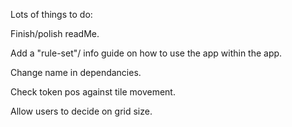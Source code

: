 Lots of things to do:

Finish/polish readMe.

Add a "rule-set"/ info guide on how to use the app within the app.

Change name in dependancies.

Check token pos against tile movement.

Allow users to decide on grid size.